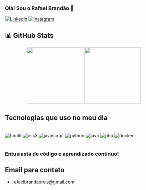 
### Olá! Sou o Rafael Brandão 🙂‍

[![Linkedin](https://img.shields.io/badge/LinkedIn-0077B5?style=for-the-badge&logo=linkedin&logoColor=white)](https://linkedin.com/in/rafael-brandão-reis)
[![Instagram](https://img.shields.io/badge/Instagram-E4405F?style=for-the-badge&logo=instagram&logoColor=white)](https://instagram.com/obrandaoo)

## 📊 GitHub Stats
<div align="center">
  <img height="180em" src="https://github-readme-stats.vercel.app/api?username=oBrandaoo&show_icons=true&theme=tokyonight&include_all_commits=true&count_private=true&cache_seconds=1800"/>
  <img height="180em" src="https://github-readme-stats.vercel.app/api/top-langs/?username=oBrandaoo&layout=compact&langs_count=7&theme=tokyonight&cache_seconds=1800"/>
</div>


## Tecnologias que uso no meu dia
<div style="display: inline_block"><br/>
    <img align="center" alt="html5" src="https://img.shields.io/badge/HTML5-E34F26?style=for-the-badge&logo=html5&logoColor=white"/>
    <img align="center" alt="css3" src="https://img.shields.io/badge/CSS3-1572B6?style=for-the-badge&logo=css3&logoColor=white"/>
    <img align="center" alt="javascript" src="https://img.shields.io/badge/JavaScript-F7DF1E?style=for-the-badge&logo=javascript&logoColor=black"/>
    <img align="center" alt="python" src="https://img.shields.io/badge/Python-14354C?style=for-the-badge&logo=python&logoColor=white"/>
    <img align="center" alt="java" src="https://img.shields.io/badge/Java-007396?style=for-the-badge&logo=openjdk&logoColor=white"/>
    <img align="center" alt="php" src="https://img.shields.io/badge/PHP-777BB4?style=for-the-badge&logo=php&logoColor=white"/>
    <img align="center" alt="docker" src="https://img.shields.io/badge/Docker-2496ED?style=for-the-badge&logo=docker&logoColor=white"/>
</div><br/>


### Entusiasta de código e aprendizado contínuo!

## Email para contato
- rafaelbrandaoreis@gmail.com
